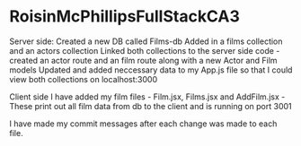 # RoisinMcPhillipsFullStackCA3

Server side:
Created a new DB called Films-db
Added in a films collection and an actors collection
Linked both collections to the server side code - created an actor route and an film route along with a new Actor and Film models
Updated and added neccessary data to my App.js file so that I could view both collections on localhost:3000

Client side I have added my film files - Film.jsx, Films.jsx and AddFilm.jsx - These print out all film data from db to the client and is running on port 3001

I have made my commit messages after each change was made to each file.

